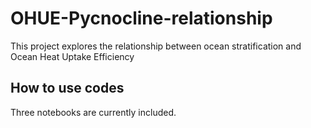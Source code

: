 # OHUE-Pycnocline-relationship

This project explores the relationship between ocean stratification and Ocean Heat Uptake Efficiency

## How to use codes

Three notebooks are currently included. 


